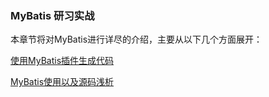 ### MyBatis 研习实战

本章节将对MyBatis进行详尽的介绍，主要从以下几个方面展开：

[使用MyBatis插件生成代码](./articles/使用MyBatis插件生成代码.md)

[MyBatis使用以及源码浅析](./articles/MyBatis使用以及源码浅析.md)